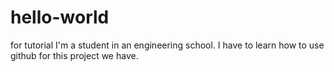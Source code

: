 # hello-world
for tutorial
I'm a student in an engineering school. I have to learn how to use github for this project we have.
